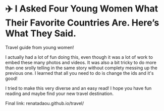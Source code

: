 # ✈️ I Asked Four Young Women What Their Favorite Countries Are. Here’s What They Said.
 Travel guide from young women!

I actually had a lot of fun doing this, even though it was a lot of work to embed these many photos and videos. It was also a bit tricky to do more than one srolly telling in the same story without complety messing up the previous one. I learned that all you need to do is change the ids and it's good!

I tried to make this very diverse and an easy read! I hope you have fun reading and maybe find your new travel destination. 

Final link: renatadaou.github.io/travel/
